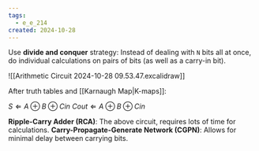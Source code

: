 ```yaml
---
tags:
  - e_e_214
created: 2024-10-28
---
```


Use **divide and conquer** strategy: Instead of dealing with `N` bits all at once, do individual calculations on pairs of bits (as well as a carry-in bit).

![[Arithmetic Circuit 2024-10-28 09.53.47.excalidraw]]

After truth tables and [[Karnaugh Map|K-maps]]:

$S \Leftarrow A \oplus B \oplus Cin$
$Cout \Leftarrow A \oplus B \oplus Cin$

**Ripple-Carry Adder (RCA)**: The above circuit, requires lots of time for calculations.
**Carry-Propagate-Generate Network (CGPN)**: Allows for minimal delay between carrying bits.